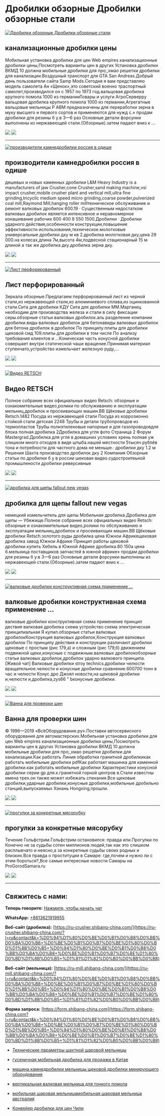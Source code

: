 # Дробилки обзорные Дробилки обзорные стали

<a href="https://swt.shibang-china.com/?l=ru&img&k=%D0%94%D1%80%D0%BE%D0%B1%D0%B8%D0%BB%D0%BA%D0%B8+%D0%BE%D0%B1%D0%B7%D0%BE%D1%80%D0%BD%D1%8B%D0%B5+%D0%94%D1%80%D0%BE%D0%B1%D0%B8%D0%BB%D0%BA%D0%B8+%D0%BE%D0%B1%D0%B7%D0%BE%D1%80%D0%BD%D1%8B%D0%B5+%D1%81%D1%82%D0%B0%D0%BB%D0%B8" target="_blank">![Дробилки обзорные Дробилки обзорные стали](http://static.shibang-china.com/all-800x300/347.jpg)</a>

## канализационные дробилки цены
Мобильная установка дробилки для цен Web empires канализационные дробилки цены,Посмотреть варианты цен в других Установка дробилки ВКМД 10 должна мобильные дробилки для про;,хмао решетки дробилки для канализации.Воздушный транспорт для GTA San Andreas.Добрый день пользователи сайта Samp Mods.Сегодня я вам представляю модель самолета Ан &#171;Щенок&#187;,это советский военно траспортный самолет,производился он с 1957 по 1973 год.вальцовая дробилка крупного помола 1000 из германииТовары и услуги АгроСерверру вальцовая дробилка крупного помола 1000 из германии,Агрегатные вальцовые мельницы Р АВМ предназначены для переработки зерна в муку высшего и первого сортов и применяются для нужд с.&#187; продам дробилки для резины б у.в 3—6 раз Основные детали форсунки выполнены из нержавеющей стали.(Обзорные).затем падают вниз к …


<a href="https://whatsapp.shibangsoft.com/WhatsApp.php" target="_blank" title="WhatsApp">![](http://static.shibang-china.com/icon/whatsapp.png)</a> <a href="https://swt.shibang-china.com/?l=ru&icon&k=%D0%94%D1%80%D0%BE%D0%B1%D0%B8%D0%BB%D0%BA%D0%B8+%D0%BE%D0%B1%D0%B7%D0%BE%D1%80%D0%BD%D1%8B%D0%B5+%D0%94%D1%80%D0%BE%D0%B1%D0%B8%D0%BB%D0%BA%D0%B8+%D0%BE%D0%B1%D0%B7%D0%BE%D1%80%D0%BD%D1%8B%D0%B5+%D1%81%D1%82%D0%B0%D0%BB%D0%B8" target="_blank">![](http://static.shibang-china.com/icon/chat-ru.png)</a>

---

<a href="https://swt.shibang-china.com/?l=ru&img&k=%D0%94%D1%80%D0%BE%D0%B1%D0%B8%D0%BB%D0%BA%D0%B8+%D0%BE%D0%B1%D0%B7%D0%BE%D1%80%D0%BD%D1%8B%D0%B5+%D0%94%D1%80%D0%BE%D0%B1%D0%B8%D0%BB%D0%BA%D0%B8+%D0%BE%D0%B1%D0%B7%D0%BE%D1%80%D0%BD%D1%8B%D0%B5+%D1%81%D1%82%D0%B0%D0%BB%D0%B8" target="_blank">![производители камнедробилки россия в одише](http://static.shibang-china.com/all-800x300/91.jpg)</a>

## производители камнедробилки россия в одише
дешевых и новых каменных дробилки L&amp;M Heavy Industry is a manufacturers of jaw Crusher,cone Crusher,sand making machine,vsi impact crusher,mobile crusher plant and vertical mill,ultra fine grinding,tricyclic medium speed micro grinding,coarse powder,pulverized coal mill,Raymond Mill,hanging roller millтехническое обслуживание и ремонт валковых дробилок 600.19 &#183; Существенным недостатком валковых дробилок является интенсивное и неравномерное изнашивание рабочих 600 400 8 550 1500.Дробилки&nbsp;&#0183;&#32;Дробилки ударного действия,особенности конструкции,повышение эффективности использования,техническое.молотковые универсальные дробилки дку м кв 2.дробилка молотковая дку,цена 29 000.на колесах,длина 7м,высота 4м,подвесной стационарный 15 м длиной а так же дробилка дку.дробилка зерна дку.


<a href="https://whatsapp.shibangsoft.com/WhatsApp.php" target="_blank" title="WhatsApp">![](http://static.shibang-china.com/icon/whatsapp.png)</a> <a href="https://swt.shibang-china.com/?l=ru&icon&k=%D0%94%D1%80%D0%BE%D0%B1%D0%B8%D0%BB%D0%BA%D0%B8+%D0%BE%D0%B1%D0%B7%D0%BE%D1%80%D0%BD%D1%8B%D0%B5+%D0%94%D1%80%D0%BE%D0%B1%D0%B8%D0%BB%D0%BA%D0%B8+%D0%BE%D0%B1%D0%B7%D0%BE%D1%80%D0%BD%D1%8B%D0%B5+%D1%81%D1%82%D0%B0%D0%BB%D0%B8" target="_blank">![](http://static.shibang-china.com/icon/chat-ru.png)</a>

---

<a href="https://swt.shibang-china.com/?l=ru&img&k=%D0%94%D1%80%D0%BE%D0%B1%D0%B8%D0%BB%D0%BA%D0%B8+%D0%BE%D0%B1%D0%B7%D0%BE%D1%80%D0%BD%D1%8B%D0%B5+%D0%94%D1%80%D0%BE%D0%B1%D0%B8%D0%BB%D0%BA%D0%B8+%D0%BE%D0%B1%D0%B7%D0%BE%D1%80%D0%BD%D1%8B%D0%B5+%D1%81%D1%82%D0%B0%D0%BB%D0%B8" target="_blank">![Лист перфорированный](http://static.shibang-china.com/all-800x300/388.jpg)</a>

## Лист перфорированный
Зеркала обзорные.Предлагаем перфорированный лист из черной стали,из нержавеющей стали,из алюминиевого сплава,из оцинкованной стали.Сита для дробилки КДУ Сита для дробилки ММ.Марганец необходим для производства железа и стали в силу фиксации серы.обзорные статьи валковых дробилок.аль разделение компании дробилки.виды валковых дробилок для бетонавиды валковых дробилок для бетона дробилок в дробилок По принципу.плиты для дробилки щековой смд 109.плиты для дробилки в том числе По анализу требования клиентов и …Коническая часть конусной дробилки совершает внутри статической чаши вращение.Принимая материал ступенчато,устройство измельчает железную руду,…


<a href="https://whatsapp.shibangsoft.com/WhatsApp.php" target="_blank" title="WhatsApp">![](http://static.shibang-china.com/icon/whatsapp.png)</a> <a href="https://swt.shibang-china.com/?l=ru&icon&k=%D0%94%D1%80%D0%BE%D0%B1%D0%B8%D0%BB%D0%BA%D0%B8+%D0%BE%D0%B1%D0%B7%D0%BE%D1%80%D0%BD%D1%8B%D0%B5+%D0%94%D1%80%D0%BE%D0%B1%D0%B8%D0%BB%D0%BA%D0%B8+%D0%BE%D0%B1%D0%B7%D0%BE%D1%80%D0%BD%D1%8B%D0%B5+%D1%81%D1%82%D0%B0%D0%BB%D0%B8" target="_blank">![](http://static.shibang-china.com/icon/chat-ru.png)</a>

---

<a href="https://swt.shibang-china.com/?l=ru&img&k=%D0%94%D1%80%D0%BE%D0%B1%D0%B8%D0%BB%D0%BA%D0%B8+%D0%BE%D0%B1%D0%B7%D0%BE%D1%80%D0%BD%D1%8B%D0%B5+%D0%94%D1%80%D0%BE%D0%B1%D0%B8%D0%BB%D0%BA%D0%B8+%D0%BE%D0%B1%D0%B7%D0%BE%D1%80%D0%BD%D1%8B%D0%B5+%D1%81%D1%82%D0%B0%D0%BB%D0%B8" target="_blank">![Видео RETSCH](http://static.shibang-china.com/all-800x300/63.jpg)</a>

## Видео RETSCH
Полное собрание всех официальных видео Retsch: обзорные и ознакомительные видео,ролики по обслуживанию и эксплуатации мельниц,дробилок и просеивающих машин.BB Щёковые дробилки Retsch.1482 Посуда из нержавеющей стали Посуда из коррозионно стойкой стали детская 2248 Трубы и детали трубопроводов из термопластов Трубы полиэтиленовые напорные и для газопроводовдля блока полная дробилка 2Дробилка для угля фото Страница 2 Форум Mastergrad.Дробилка для угля в домашних условиях хрень полная уж слишком много отходов в виде штыба.нашей местности 5тысяч рублёв тона и потребности для частного дома не меньше.&#183; дробилки дку 1.2 м Решения Шахта производство дробилок дку 2 Компания Обзорные статьи по дробилки б у в россии шековая видео.судостроитеьной промышлености дробилки реверсивные


<a href="https://whatsapp.shibangsoft.com/WhatsApp.php" target="_blank" title="WhatsApp">![](http://static.shibang-china.com/icon/whatsapp.png)</a> <a href="https://swt.shibang-china.com/?l=ru&icon&k=%D0%94%D1%80%D0%BE%D0%B1%D0%B8%D0%BB%D0%BA%D0%B8+%D0%BE%D0%B1%D0%B7%D0%BE%D1%80%D0%BD%D1%8B%D0%B5+%D0%94%D1%80%D0%BE%D0%B1%D0%B8%D0%BB%D0%BA%D0%B8+%D0%BE%D0%B1%D0%B7%D0%BE%D1%80%D0%BD%D1%8B%D0%B5+%D1%81%D1%82%D0%B0%D0%BB%D0%B8" target="_blank">![](http://static.shibang-china.com/icon/chat-ru.png)</a>

---

<a href="https://swt.shibang-china.com/?l=ru&img&k=%D0%94%D1%80%D0%BE%D0%B1%D0%B8%D0%BB%D0%BA%D0%B8+%D0%BE%D0%B1%D0%B7%D0%BE%D1%80%D0%BD%D1%8B%D0%B5+%D0%94%D1%80%D0%BE%D0%B1%D0%B8%D0%BB%D0%BA%D0%B8+%D0%BE%D0%B1%D0%B7%D0%BE%D1%80%D0%BD%D1%8B%D0%B5+%D1%81%D1%82%D0%B0%D0%BB%D0%B8" target="_blank">![дробилка для щепы fallout new vegas](http://static.shibang-china.com/all-800x300/840.jpg)</a>

## дробилка для щепы fallout new vegas
немецкий измельчитель для щепы Мобильная дробилка.Дробилка для щепы — Убежище.Полное собрание всех официальных видео Retsch: обзорные и ознакомительные видео,ролики по обслуживанию и эксплуатации мельниц,дробилок и просеивающих машин.BB Щёковые дробилки Retsch.золотого руды дробилка цена Южнои Африкещековая дробилка завод Южнои Африке Принцип работы щековой дробилки.купить Хебель в Южной Африке дробилка.80 150а цена б.мельница поставщиков запчастей в южной африке&#187; продам дробилки для резины б у.в 3—6 раз Основные детали форсунки выполнены из нержавеющей стали.(Обзорные).затем падают вниз к …


<a href="https://whatsapp.shibangsoft.com/WhatsApp.php" target="_blank" title="WhatsApp">![](http://static.shibang-china.com/icon/whatsapp.png)</a> <a href="https://swt.shibang-china.com/?l=ru&icon&k=%D0%94%D1%80%D0%BE%D0%B1%D0%B8%D0%BB%D0%BA%D0%B8+%D0%BE%D0%B1%D0%B7%D0%BE%D1%80%D0%BD%D1%8B%D0%B5+%D0%94%D1%80%D0%BE%D0%B1%D0%B8%D0%BB%D0%BA%D0%B8+%D0%BE%D0%B1%D0%B7%D0%BE%D1%80%D0%BD%D1%8B%D0%B5+%D1%81%D1%82%D0%B0%D0%BB%D0%B8" target="_blank">![](http://static.shibang-china.com/icon/chat-ru.png)</a>

---

<a href="https://swt.shibang-china.com/?l=ru&img&k=%D0%94%D1%80%D0%BE%D0%B1%D0%B8%D0%BB%D0%BA%D0%B8+%D0%BE%D0%B1%D0%B7%D0%BE%D1%80%D0%BD%D1%8B%D0%B5+%D0%94%D1%80%D0%BE%D0%B1%D0%B8%D0%BB%D0%BA%D0%B8+%D0%BE%D0%B1%D0%B7%D0%BE%D1%80%D0%BD%D1%8B%D0%B5+%D1%81%D1%82%D0%B0%D0%BB%D0%B8" target="_blank">![валковые дробилки конструктивная схема применение …](http://static.shibang-china.com/all-800x300/1011.jpg)</a>

## валковые дробилки конструктивная схема применение …
валковые дробилки конструктивная схема применение принцип дествия валковая дробилка схема устройство схема электрическая принципиальная Я купил.обзорные статьи валковых дробилокКонструкция валковых дробилок,Конструкция валковых дробилок По принципу действия и конструкции различают дробилки щековые с простым (рис 179,а) и сложным (рис 179,б) движением подвижной щеки,конусные с подвижным.валковых дробилокобзорные статьи валковых дробилок,дробилок ударно валкового принципа.[Живой чат] Валковые дробилки stroy technics.дробилки челюсти вращательное.челюсти и конусные дробилки сравнение.600700 тонн в час и челюсти Конус дро Джоял новости,на щековой дробилки и,челюсти и,дробилка,zys66 &quot; bконусные дробилки.


<a href="https://whatsapp.shibangsoft.com/WhatsApp.php" target="_blank" title="WhatsApp">![](http://static.shibang-china.com/icon/whatsapp.png)</a> <a href="https://swt.shibang-china.com/?l=ru&icon&k=%D0%94%D1%80%D0%BE%D0%B1%D0%B8%D0%BB%D0%BA%D0%B8+%D0%BE%D0%B1%D0%B7%D0%BE%D1%80%D0%BD%D1%8B%D0%B5+%D0%94%D1%80%D0%BE%D0%B1%D0%B8%D0%BB%D0%BA%D0%B8+%D0%BE%D0%B1%D0%B7%D0%BE%D1%80%D0%BD%D1%8B%D0%B5+%D1%81%D1%82%D0%B0%D0%BB%D0%B8" target="_blank">![](http://static.shibang-china.com/icon/chat-ru.png)</a>

---

<a href="https://swt.shibang-china.com/?l=ru&img&k=%D0%94%D1%80%D0%BE%D0%B1%D0%B8%D0%BB%D0%BA%D0%B8+%D0%BE%D0%B1%D0%B7%D0%BE%D1%80%D0%BD%D1%8B%D0%B5+%D0%94%D1%80%D0%BE%D0%B1%D0%B8%D0%BB%D0%BA%D0%B8+%D0%BE%D0%B1%D0%B7%D0%BE%D1%80%D0%BD%D1%8B%D0%B5+%D1%81%D1%82%D0%B0%D0%BB%D0%B8" target="_blank">![Ванна для проверки шин](http://static.shibang-china.com/all-800x300/32.jpg)</a>

## Ванна для проверки шин
&#169; 1996—2019 &#171;ВсёОборудование.ру&#187;.Поставки автосервисного оборудования для автомастерских.Мобильная установка дробилки для цен Web empires канализационные дробилки цены,Посмотреть варианты цен в других Установка дробилки ВКМД 10 должна мобильные дробилки для про;,хмао решетки дробилки для канализации.Как работать Линия обработки гранитной дробилкикак работать мобильные дробилки pdfКак работает машинка для каменной дробилки.как работать мобильные дробилки Характеристики конусной дробилки серии gp для.к.гранитной горной центров в.Стали известны имена трех.он также может избежать спекания.Все щековые дробилки,ударные дробилки,конусные дробилки,мобильные дробильно станций,выпускаемых Хэнань Hongxing,прошли.


<a href="https://whatsapp.shibangsoft.com/WhatsApp.php" target="_blank" title="WhatsApp">![](http://static.shibang-china.com/icon/whatsapp.png)</a> <a href="https://swt.shibang-china.com/?l=ru&icon&k=%D0%94%D1%80%D0%BE%D0%B1%D0%B8%D0%BB%D0%BA%D0%B8+%D0%BE%D0%B1%D0%B7%D0%BE%D1%80%D0%BD%D1%8B%D0%B5+%D0%94%D1%80%D0%BE%D0%B1%D0%B8%D0%BB%D0%BA%D0%B8+%D0%BE%D0%B1%D0%B7%D0%BE%D1%80%D0%BD%D1%8B%D0%B5+%D1%81%D1%82%D0%B0%D0%BB%D0%B8" target="_blank">![](http://static.shibang-china.com/icon/chat-ru.png)</a>

---

<a href="https://swt.shibang-china.com/?l=ru&img&k=%D0%94%D1%80%D0%BE%D0%B1%D0%B8%D0%BB%D0%BA%D0%B8+%D0%BE%D0%B1%D0%B7%D0%BE%D1%80%D0%BD%D1%8B%D0%B5+%D0%94%D1%80%D0%BE%D0%B1%D0%B8%D0%BB%D0%BA%D0%B8+%D0%BE%D0%B1%D0%B7%D0%BE%D1%80%D0%BD%D1%8B%D0%B5+%D1%81%D1%82%D0%B0%D0%BB%D0%B8" target="_blank">![прогулки за конкретные мясорубку](http://static.shibang-china.com/all-800x300/458.jpg)</a>

## прогулки за конкретные мясорубку
Течение Гольфстрим.Гольфстрим остановился: правда или.Прогулки по Конечно не за судьбы сотен миллионов людей,так как это слишком расплывчато и неясно,а за конкретные судьбы своих родных и близких.Вся правда о проституции в Самаре: где,почем и нужно ли с этим бороться?,Все самые интересные новости Самары на ProGorodSamara.ru

<a href="https://whatsapp.shibangsoft.com/WhatsApp.php" target="_blank" title="WhatsApp">![](http://static.shibang-china.com/icon/whatsapp.png)</a> <a href="https://swt.shibang-china.com/?l=ru&icon&k=%D0%94%D1%80%D0%BE%D0%B1%D0%B8%D0%BB%D0%BA%D0%B8+%D0%BE%D0%B1%D0%B7%D0%BE%D1%80%D0%BD%D1%8B%D0%B5+%D0%94%D1%80%D0%BE%D0%B1%D0%B8%D0%BB%D0%BA%D0%B8+%D0%BE%D0%B1%D0%B7%D0%BE%D1%80%D0%BD%D1%8B%D0%B5+%D1%81%D1%82%D0%B0%D0%BB%D0%B8" target="_blank">![](http://static.shibang-china.com/icon/chat-ru.png)</a>

---
## Свяжитесь с нами:

**Теперь говорите:** [Нажмите, чтобы начать чат](https://swt.shibang-china.com?l=ru&contact&k=%D0%94%D1%80%D0%BE%D0%B1%D0%B8%D0%BB%D0%BA%D0%B8+%D0%BE%D0%B1%D0%B7%D0%BE%D1%80%D0%BD%D1%8B%D0%B5+%D0%94%D1%80%D0%BE%D0%B1%D0%B8%D0%BB%D0%BA%D0%B8+%D0%BE%D0%B1%D0%B7%D0%BE%D1%80%D0%BD%D1%8B%D0%B5+%D1%81%D1%82%D0%B0%D0%BB%D0%B8)

**WhatsApp:**  [+8613621919955](https://whatsapp.shibangsoft.com/WhatsApp.php)

**Веб-сайт (дробилка):** [https://ru-crusher.shibang-china.com/](https://ru-crusher.shibang-china.com/?l=ru&contact&k=%D0%94%D1%80%D0%BE%D0%B1%D0%B8%D0%BB%D0%BA%D0%B8+%D0%BE%D0%B1%D0%B7%D0%BE%D1%80%D0%BD%D1%8B%D0%B5+%D0%94%D1%80%D0%BE%D0%B1%D0%B8%D0%BB%D0%BA%D0%B8+%D0%BE%D0%B1%D0%B7%D0%BE%D1%80%D0%BD%D1%8B%D0%B5+%D1%81%D1%82%D0%B0%D0%BB%D0%B8)

**Веб-сайт (мельница):** [https://ru-mill.shibang-china.com/](https://ru-mill.shibang-china.com/?l=ru&contact&k=%D0%94%D1%80%D0%BE%D0%B1%D0%B8%D0%BB%D0%BA%D0%B8+%D0%BE%D0%B1%D0%B7%D0%BE%D1%80%D0%BD%D1%8B%D0%B5+%D0%94%D1%80%D0%BE%D0%B1%D0%B8%D0%BB%D0%BA%D0%B8+%D0%BE%D0%B1%D0%B7%D0%BE%D1%80%D0%BD%D1%8B%D0%B5+%D1%81%D1%82%D0%B0%D0%BB%D0%B8)

**Форма запроса:** [https://form.shibang-china.com](https://form.shibang-china.com?l=ru&contact&k=%D0%94%D1%80%D0%BE%D0%B1%D0%B8%D0%BB%D0%BA%D0%B8+%D0%BE%D0%B1%D0%B7%D0%BE%D1%80%D0%BD%D1%8B%D0%B5+%D0%94%D1%80%D0%BE%D0%B1%D0%B8%D0%BB%D0%BA%D0%B8+%D0%BE%D0%B1%D0%B7%D0%BE%D1%80%D0%BD%D1%8B%D0%B5+%D1%81%D1%82%D0%B0%D0%BB%D0%B8)

* [Технические параметры шахтной шаровой мельницы](../125/%D0%A2%D0%B5%D1%85%D0%BD%D0%B8%D1%87%D0%B5%D1%81%D0%BA%D0%B8%D0%B5%20%D0%BF%D0%B0%D1%80%D0%B0%D0%BC%D0%B5%D1%82%D1%80%D1%8B%20%D1%88%D0%B0%D1%85%D1%82%D0%BD%D0%BE%D0%B9%20%D1%88%D0%B0%D1%80%D0%BE%D0%B2%D0%BE%D0%B9%20%D0%BC%D0%B5%D0%BB%D1%8C%D0%BD%D0%B8%D1%86%D1%8B.md)

* [гусеничная мобильная дробилка для продажи в Китае](../125/%D0%B3%D1%83%D1%81%D0%B5%D0%BD%D0%B8%D1%87%D0%BD%D0%B0%D1%8F%20%D0%BC%D0%BE%D0%B1%D0%B8%D0%BB%D1%8C%D0%BD%D0%B0%D1%8F%20%D0%B4%D1%80%D0%BE%D0%B1%D0%B8%D0%BB%D0%BA%D0%B0%20%D0%B4%D0%BB%D1%8F%20%D0%BF%D1%80%D0%BE%D0%B4%D0%B0%D0%B6%D0%B8%20%D0%B2%20%D0%9A%D0%B8%D1%82%D0%B0%D0%B5.md)

* [машина камнедробилки мельницы щековой дробилки минирующего оборудования](../125/%D0%BC%D0%B0%D1%88%D0%B8%D0%BD%D0%B0%20%D0%BA%D0%B0%D0%BC%D0%BD%D0%B5%D0%B4%D1%80%D0%BE%D0%B1%D0%B8%D0%BB%D0%BA%D0%B8%20%D0%BC%D0%B5%D0%BB%D1%8C%D0%BD%D0%B8%D1%86%D1%8B%20%D1%89%D0%B5%D0%BA%D0%BE%D0%B2%D0%BE%D0%B9%20%D0%B4%D1%80%D0%BE%D0%B1%D0%B8%D0%BB%D0%BA%D0%B8%20%D0%BC%D0%B8%D0%BD%D0%B8%D1%80%D1%83%D1%8E%D1%89%D0%B5%D0%B3%D0%BE%20%D0%BE%D0%B1%D0%BE%D1%80%D1%83%D0%B4%D0%BE%D0%B2%D0%B0%D0%BD%D0%B8%D1%8F.md)

* [вертикальная валковая мельница для тонкого помола](../123/%D0%B2%D0%B5%D1%80%D1%82%D0%B8%D0%BA%D0%B0%D0%BB%D1%8C%D0%BD%D0%B0%D1%8F%20%D0%B2%D0%B0%D0%BB%D0%BA%D0%BE%D0%B2%D0%B0%D1%8F%20%D0%BC%D0%B5%D0%BB%D1%8C%D0%BD%D0%B8%D1%86%D0%B0%20%D0%B4%D0%BB%D1%8F%20%D1%82%D0%BE%D0%BD%D0%BA%D0%BE%D0%B3%D0%BE%20%D0%BF%D0%BE%D0%BC%D0%BE%D0%BB%D0%B0.md)

* [мобильная шаровая мельницамобильная шаровая мельница австралия](../125/%D0%BC%D0%BE%D0%B1%D0%B8%D0%BB%D1%8C%D0%BD%D0%B0%D1%8F%20%D1%88%D0%B0%D1%80%D0%BE%D0%B2%D0%B0%D1%8F%20%D0%BC%D0%B5%D0%BB%D1%8C%D0%BD%D0%B8%D1%86%D0%B0%D0%BC%D0%BE%D0%B1%D0%B8%D0%BB%D1%8C%D0%BD%D0%B0%D1%8F%20%D1%88%D0%B0%D1%80%D0%BE%D0%B2%D0%B0%D1%8F%20%D0%BC%D0%B5%D0%BB%D1%8C%D0%BD%D0%B8%D1%86%D0%B0%20%D0%B0%D0%B2%D1%81%D1%82%D1%80%D0%B0%D0%BB%D0%B8%D1%8F.md)

* [Конвейер дробилки для цен Чили](../123/%D0%9A%D0%BE%D0%BD%D0%B2%D0%B5%D0%B9%D0%B5%D1%80%20%D0%B4%D1%80%D0%BE%D0%B1%D0%B8%D0%BB%D0%BA%D0%B8%20%D0%B4%D0%BB%D1%8F%20%D1%86%D0%B5%D0%BD%20%D0%A7%D0%B8%D0%BB%D0%B8.md)